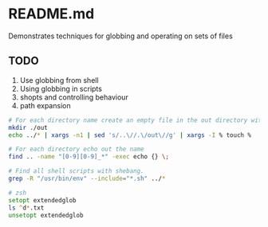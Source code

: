 # README.md
Demonstrates techniques for globbing and operating on sets of files 

## TODO
1. Use globbing from shell
1. Using globbing in scripts
1. shopts and controlling behaviour
1. path expansion

```bash
# For each directory name create an empty file in the out directory with the filename the same as the directory 
mkdir ./out
echo ../* | xargs -n1 | sed 's/..\//.\/out\//g' | xargs -I % touch % 
```

```bash
# For each directory echo out the name
find .. -name "[0-9][0-9]_*" -exec echo {} \; 
```

```bash
# Find all shell scripts with shebang.
grep -R "/usr/bin/env" --include="*.sh" ../* 
```

```zsh
# zsh
setopt extendedglob
ls ^d*.txt
unsetopt extendedglob
```

